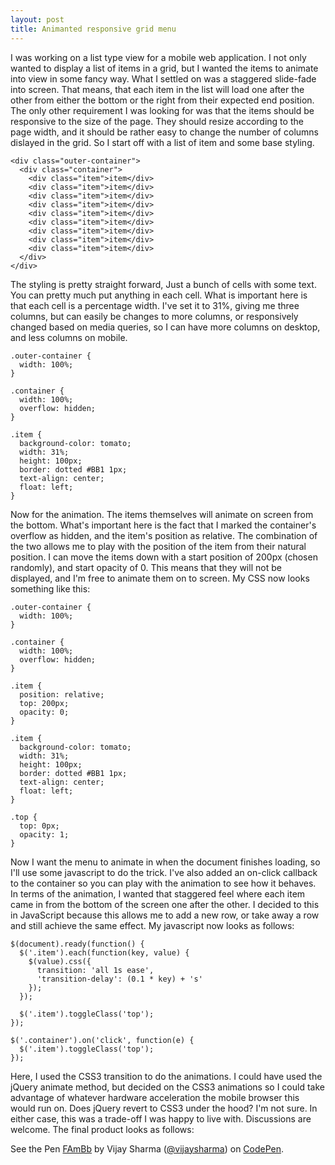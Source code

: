```yaml
---
layout: post
title: Animanted responsive grid menu
---
```

I was working on a list type view for a mobile web application. I not only wanted to display a list of items in a grid, but I wanted the items to animate into view in some fancy way. What I settled on was a staggered slide-fade into screen. That means, that each item in the list will load one after the other from either the bottom or the right from their expected end position. The only other requirement I was looking for was that the items should be responsive to the size of the page. They should resize according to the page width, and it should be rather easy to change the number of columns dislayed in the grid. So I start off with a list of item and some base styling.

```language_html
<div class="outer-container">
  <div class="container">
    <div class="item">item</div>
    <div class="item">item</div>
    <div class="item">item</div>
    <div class="item">item</div>
    <div class="item">item</div>
    <div class="item">item</div>
    <div class="item">item</div>
    <div class="item">item</div>
    <div class="item">item</div> 
  </div>
</div>
```


The styling is pretty straight forward, Just a bunch of cells with some text. You can pretty much put anything in each cell. What is important here is that each cell is a percentage width. I've set it to 31%, giving me three columns, but can easily be changes to more columns, or responsively changed based on media queries, so I can have more columns on desktop, and less columns on mobile.


```language_css
.outer-container {
  width: 100%;
}

.container {
  width: 100%;
  overflow: hidden;
}

.item {
  background-color: tomato;
  width: 31%;
  height: 100px;
  border: dotted #BB1 1px;
  text-align: center;
  float: left;
}
```


Now for the animation. The items themselves will animate on screen from the bottom. What's important here is the fact that I marked the container's overflow as hidden, and the item's position as relative. The combination of the two allows me to play with the position of the item from their natural position. I can move the items down with a start position of 200px (chosen randomly), and start opacity of 0. This means that they will not be displayed, and I'm free to animate them on to screen. My CSS now looks something like this:


```language_css
.outer-container {
  width: 100%;
}

.container {
  width: 100%;
  overflow: hidden;
}

.item {
  position: relative;
  top: 200px;
  opacity: 0;
}

.item {
  background-color: tomato;
  width: 31%;
  height: 100px;
  border: dotted #BB1 1px;
  text-align: center;
  float: left;
}

.top {
  top: 0px;
  opacity: 1;
}
```


Now I want the menu to animate in when the document finishes loading, so I'll use some javascript to do the trick. I've also added an on-click callback to the container so you can play with the animation to see how it behaves. In terms of the animation, I wanted that staggered feel where each item came in from the bottom of the screen one after the other. I decided to this in JavaScript because this allows me to add a new row, or take away a row and still achieve the same effect. My javascript now looks as follows:


```language_javascript
$(document).ready(function() {
  $('.item').each(function(key, value) {
    $(value).css({
      transition: 'all 1s ease',
      'transition-delay': (0.1 * key) + 's'
    });
  });
  
  $('.item').toggleClass('top');
});

$('.container').on('click', function(e) {
  $('.item').toggleClass('top');
});
```


Here, I used the CSS3 transition to do the animations. I could have used the jQuery animate method, but decided on the CSS3 animations so I could take advantage of whatever hardware acceleration the mobile browser this would run on. Does jQuery revert to CSS3 under the hood? I'm not sure. In either case, this was a trade-off I was happy to live with. Discussions are welcome. The final product looks as follows:


<p data-height="268" data-theme-id="0" data-slug-hash="FAmBb" data-default-tab="result" class='codepen'>See the Pen <a href='http://codepen.io/vijaysharma/pen/FAmBb'>FAmBb</a> by Vijay Sharma (<a href='http://codepen.io/vijaysharma'>@vijaysharma</a>) on <a href='http://codepen.io'>CodePen</a>.</p>
